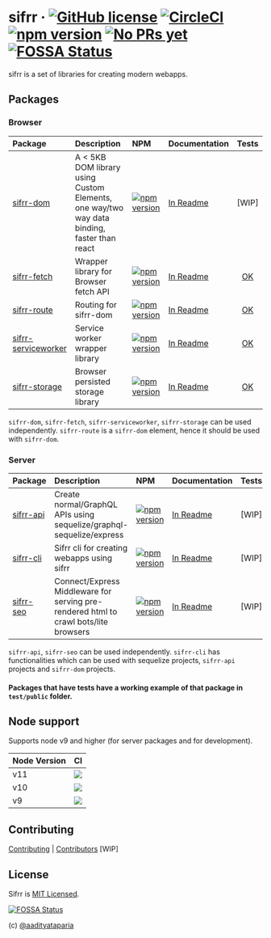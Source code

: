 # sifrr · [![GitHub license](https://img.shields.io/badge/license-MIT-blue.svg)](https://github.com/sifrr/sifrr/blob/master/LICENSE) [![CircleCI](https://circleci.com/gh/sifrr/sifrr.svg?style=shield)](https://circleci.com/gh/sifrr/sifrr) [![npm version](https://img.shields.io/npm/v/@sifrr/dom.svg)](https://www.npmjs.com/package/@sifrr/dom) [![No PRs yet](https://img.shields.io/badge/PRs-Not%20yet-red.svg)](<>) [![FOSSA Status](https://app.fossa.io/api/projects/git%2Bgithub.com%2Fsifrr%2Fsifrr.svg?type=shield)](https://app.fossa.io/projects/git%2Bgithub.com%2Fsifrr%2Fsifrr?ref=badge_shield)

sifrr is a set of libraries for creating modern webapps.

## Packages

### Browser

| Package                                                       | Description                                                                                   | NPM                                                                                                                         | Documentation                                       |                       Tests                       |
| :------------------------------------------------------------ | :-------------------------------------------------------------------------------------------- | :-------------------------------------------------------------------------------------------------------------------------- | :-------------------------------------------------- | :-----------------------------------------------: |
| [sifrr-dom](./packages/browser/sifrr-dom)                     | A &lt; 5KB DOM library using Custom Elements, one way/two way data binding, faster than react | [![npm version](https://img.shields.io/npm/v/@sifrr/dom.svg)](https://www.npmjs.com/package/@sifrr/dom)                     | [In Readme](./packages/browser/sifrr-dom)           |                       [WIP]                       |
| [sifrr-fetch](./packages/browser/sifrr-fetch)                 | Wrapper library for Browser fetch API                                                         | [![npm version](https://img.shields.io/npm/v/@sifrr/fetch.svg)](https://www.npmjs.com/package/@sifrr/fetch)                 | [In Readme](./packages/browser/sifrr-fetch)         |     [OK](./packages/browser/sifrr-fetch/test)     |
| [sifrr-route](./packages/browser/sifrr-route)                 | Routing for sifrr-dom                                                                         | [![npm version](https://img.shields.io/npm/v/@sifrr/route.svg)](https://www.npmjs.com/package/@sifrr/route)                 | [In Readme](./packages/browser/sifrr-route)         |     [OK](./packages/browser/sifrr-route/test)     |
| [sifrr-serviceworker](./packages/browser/sifrr-serviceworker) | Service worker wrapper library                                                                | [![npm version](https://img.shields.io/npm/v/@sifrr/serviceworker.svg)](https://www.npmjs.com/package/@sifrr/serviceworker) | [In Readme](./packages/browser/sifrr-serviceworker) | [OK](./packages/browser/sifrr-serviceworker/test) |
| [sifrr-storage](./packages/browser/sifrr-storage)             | Browser persisted storage library                                                             | [![npm version](https://img.shields.io/npm/v/@sifrr/storage.svg)](https://www.npmjs.com/package/@sifrr/storage)             | [In Readme](./packages/browser/sifrr-storage)       |    [OK](./packages/browser/sifrr-storage/test)    |

`sifrr-dom`, `sifrr-fetch`, `sifrr-serviceworker`, `sifrr-storage` can be used independently. `sifrr-route` is a `sifrr-dom` element, hence it should be used with `sifrr-dom`.

### Server

| Package                                  | Description                                                                          | NPM                                                                                                     | Documentation                            | Tests |
| :--------------------------------------- | :----------------------------------------------------------------------------------- | :------------------------------------------------------------------------------------------------------ | :--------------------------------------- | :---: |
| [sifrr-api](./packages/server/sifrr-api) | Create normal/GraphQL APIs using sequelize/graphql-sequelize/express                 | [![npm version](https://img.shields.io/npm/v/@sifrr/api.svg)](https://www.npmjs.com/package/@sifrr/api) | [In Readme](./packages/server/sifrr-api) | [WIP] |
| [sifrr-cli](./packages/server/sifrr-cli) | Sifrr cli for creating webapps using sifrr                                           | [![npm version](https://img.shields.io/npm/v/@sifrr/cli.svg)](https://www.npmjs.com/package/@sifrr/cli) | [In Readme](./packages/server/sifrr-cli) | [WIP] |
| [sifrr-seo](./packages/server/sifrr-seo) | Connect/Express Middleware for serving pre-rendered html to crawl bots/lite browsers | [![npm version](https://img.shields.io/npm/v/@sifrr/seo.svg)](https://www.npmjs.com/package/@sifrr/seo) | [In Readme](./packages/server/sifrr-seo) | [WIP] |

`sifrr-api`, `sifrr-seo` can be used independently. `sifrr-cli` has functionalities which can be used with sequelize projects, `sifrr-api` projects and `sifrr-dom` projects.

#### Packages that have tests have a working example of that package in `test/public` folder.

## Node support

Supports node v9 and higher (for server packages and for development).

| Node Version | CI                                                                                                                    |
| :----------- | :----------------------------------------------------------------------------------------------------------------------- |
| v11          | [![](https://travis-matrix-badges.herokuapp.com/repos/sifrr/sifrr/branches/master/1)](https://travis-ci.org/sifrr/sifrr) |
| v10          | [![](https://travis-matrix-badges.herokuapp.com/repos/sifrr/sifrr/branches/master/2)](https://travis-ci.org/sifrr/sifrr) |
| v9           | [![](https://travis-matrix-badges.herokuapp.com/repos/sifrr/sifrr/branches/master/3)](https://travis-ci.org/sifrr/sifrr) |

## Contributing

[Contributing](docs/CONTRIBUTING.md) \| [Contributors](docs/AUTHORS)
[WIP]

## License

Sifrr is [MIT Licensed](./LICENSE).

[![FOSSA Status](https://app.fossa.io/api/projects/git%2Bgithub.com%2Fsifrr%2Fsifrr.svg?type=large)](https://app.fossa.io/projects/git%2Bgithub.com%2Fsifrr%2Fsifrr?ref=badge_large)

(c) [@aadityataparia](https://github.com/aadityataparia)
